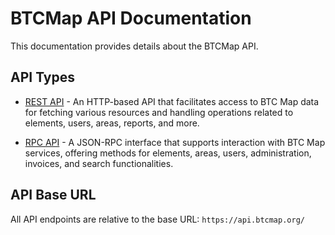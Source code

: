 # BTCMap API Documentation

This documentation provides details about the BTCMap API.

## API Types

- [REST API](rest-api/README.md) - An HTTP-based API that facilitates access to BTC Map data for fetching various resources and handling operations related to elements, users, areas, reports, and more.

- [RPC API](rpc-api/README.md) - A JSON-RPC interface that supports interaction with BTC Map services, offering methods for elements, areas, users, administration, invoices, and search functionalities.

## API Base URL

All API endpoints are relative to the base URL: `https://api.btcmap.org/`
